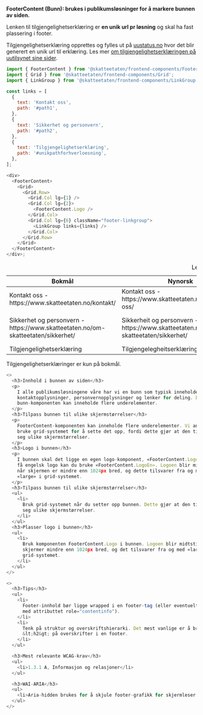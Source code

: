**FooterContent (Bunn): brukes i publikumsløsninger for å markere bunnen av siden.**

Lenken til tilgjengelighetserklæring er **en unik url pr løsning** og skal ha fast plassering i footer.

Tilgjengelighetserklæring opprettes og fylles ut på <a class="brodtekst-link" href="https://uustatus.no/nb">uustatus.no</a> hvor det blir generert en unik url til erklæring.
Les mer <a class="brodtekst-link" href="https://www.uutilsynet.no/veiledning/tilgjengelighetserklaering/1127">om tilgjengelighetserklæringen på uutilsynet sine sider</a>.

```js
import { FooterContent } from '@skatteetaten/frontend-components/FooterContent';
import { Grid } from '@skatteetaten/frontend-components/Grid';
import { LinkGroup } from '@skatteetaten/frontend-components/LinkGroup';

const links = [
  {
    text: 'Kontakt oss',
    path: '#path1',
  },
  {
    text: 'Sikkerhet og personvern',
    path: '#path2',
  },
  {
    text: 'Tilgjengelighetserklæring',
    path: '#unikpathforhverloesning',
  },
];

<div>
  <FooterContent>
    <Grid>
      <Grid.Row>
        <Grid.Col lg={1} />
        <Grid.Col lg={2}>
          <FooterContent.Logo />
        </Grid.Col>
        <Grid.Col lg={6} className="footer-linkgroup">
          <LinkGroup links={links} />
        </Grid.Col>
      </Grid.Row>
    </Grid>
  </FooterContent>
</div>;
```

<div class="lenke-tabell">
<table>
<caption>Lenktekster og url-er</caption>
<thead><tr><th>Bokmål</th><th>Nynorsk</th><th>Engelsk</th><th>Samisk</th></tr></thead>
<tbody>
<tr>
<td>Kontakt oss - https://www.skatteetaten.no/kontakt/</td>
<td lang='nn'>Kontakt oss - https://www.skatteetaten.no/nn/kontakt-oss/</td>
<td lang='en'>Contact us - https://www.skatteetaten.no/en/contact/</td>
<td lang='se'>Váldde oktavuođa minguin</td>
</tr>
<tr>
<td>Sikkerhet og personvern - https://www.skatteetaten.no/om-skatteetaten/sikkerhet/</td>
<td lang='nn'>Sikkerheit og personvern - https://www.skatteetaten.no/nn/om-skatteetaten/sikkerhet/</td>
<td lang='en'>Security and privacy - https://www.skatteetaten.no/en/about-tde-tax-administration/security-and-privacy/</td>
<td lang='se'>Sihkarvuohta ja persovdnasuodjaleapmi</td>
</tr>
<tr>
<td>Tilgjengelighetserklæring</td>
<td lang='nn'>Tilgjengelegheitserklæring</td>
<td lang='en'>Accessibility statement</td>
<td lang='se'>Almmusjulggaštus</td>
</tr>
</tbody>
</table>
</div>
<p>Tilgjengelighetserklæringer er kun på bokmål.</p>

```js noeditor beskrivelse
<>
  <h3>Innhold i bunnen av siden</h3>
  <p>
    I alle publikumsløsningene våre har vi en bunn som typisk inneholder
    kontaktopplysninger, personvernopplysninger og lenker for deling. Denne
    bunn-komponenten kan inneholde flere underelementer.
  </p>
  <h3>Tilpass bunnen til ulike skjermstørrelser</h3>
  <p>
    FooterContent-komponenten kan inneholde flere underelementer. Vi anbefaler å
    bruke grid-systemet for å sette det opp, fordi dette gjør at den tilpasser
    seg ulike skjermstørrelser.
  </p>
  <h3>Logo i bunnen</h3>
  <p>
    I bunnen skal det ligge en egen logo-komponent, «FooterContent.Logo». For å
    få engelsk logo kan du bruke «FooterContent.LogoEn». Logoen blir midtstilt
    når skjermen er mindre enn 1024px bred, og dette tilsvarer fra og med
    «large» i grid-systemet.
  </p>
  <h3>Tilpass bunnen til ulike skjermstørrelser</h3>
  <ul>
    <li>
      Bruk grid-systemet når du setter opp bunnen. Dette gjør at den tilpasser
      seg ulike skjermstørrelser.
    </li>
  </ul>
  <h3>Plasser logo i bunnen</h3>
  <ul>
    <li>
      Bruk komponenten FooterContent.Logo i bunnen. Logoen blir midtstilt på
      skjermer mindre enn 1024px bred, og det tilsvarer fra og med «large» i
      grid-systemet.
    </li>
  </ul>
</>
```

```js noeditor uu
<>
  <h3>Tips</h3>
  <ul>
    <li>
      Footer-innhold bør ligge wrapped i en footer-tag (eller eventuelt en tag
      med attributtet role="contentinfo").
    </li>
    <li>
      Tenk på struktur og overskriftshierarki. Det mest vanlige er å bruke
      &lt;h2&gt; på overskrifter i en footer.
    </li>
  </ul>

  <h3>Mest relevante WCAG-krav</h3>
  <ul>
    <li>1.3.1 A, Informasjon og relasjoner</li>
  </ul>

  <h3>WAI-ARIA</h3>
  <ul>
    <li>Aria-hidden brukes for å skjule footer-grafikk for skjermleser. </li>
  </ul>
</>
```
